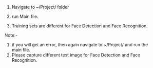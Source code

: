 1) Navigate to ~/Project/ folder

2) run Main file.

3) Training sets are different for Face Detection and Face Recognition.

Note:- 
1. if you will get an error, then again navigate to ~/Project/ and run the main file.
2. Please capture different test image for Face Detection and Face Recognition.
 